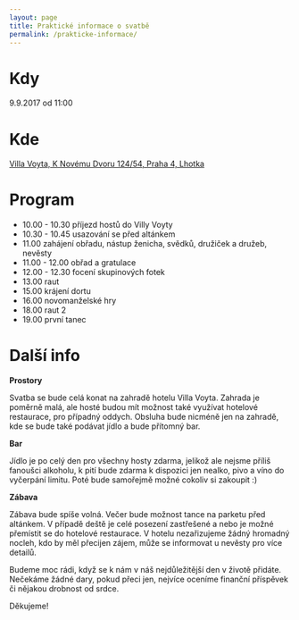 ```yaml
---
layout: page
title: Praktické informace o svatbě
permalink: /prakticke-informace/
---
```


# Kdy
9.9.2017 od 11:00

# Kde
[Villa Voyta, K Novému Dvoru 124/54, Praha 4, Lhotka](http://www.villavoyta.cz/cz/kontakty/)

# Program

- 10.00 - 10.30 příjezd hostů do Villy Voyty
- 10.30 - 10.45 usazování se před altánkem
- 11.00 zahájení obřadu, nástup ženicha, svědků, družiček a družeb, nevěsty
- 11.00 - 12.00 obřad a gratulace
- 12.00 - 12.30 focení skupinových fotek
- 13.00 raut
- 15.00 krájení dortu
- 16.00 novomanželské hry
- 18.00 raut 2
- 19.00 první tanec

# Další info
**Prostory**

Svatba se bude celá konat na zahradě hotelu Villa Voyta. Zahrada je poměrně malá, ale hosté budou mít možnost také využívat
hotelové restaurace, pro případný oddych. Obsluha bude nicméně jen na zahradě, kde se bude také podávat jídlo a bude přítomný bar.

**Bar**

Jídlo je po celý den pro všechny hosty zdarma, jelikož ale nejsme příliš fanoušci alkoholu, k pití bude zdarma k dispozici jen nealko, pivo a víno
do vyčerpání limitu. Poté bude samořejmě možné cokoliv si zakoupit :)

**Zábava**

Zábava bude spíše volná. Večer
bude možnost tance na parketu před altánkem. V případě deště je celé posezení zastřešené a nebo je možné přemístit se do hotelové
restaurace. V hotelu nezařizujeme žádný hromadný nocleh, kdo by měl přecijen zájem, může se informovat u nevěsty pro více detailů.

Budeme moc rádi, když se k nám v náš nejdůležitější den v životě přidáte. Nečekáme žádné dary, pokud přeci jen, nejvíce
oceníme finanční příspěvek či nějakou drobnost od srdce.

Děkujeme!
